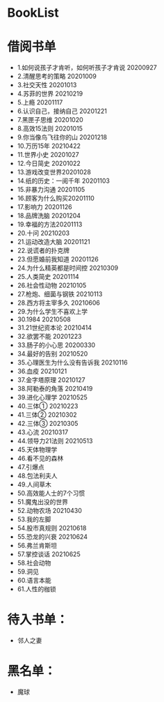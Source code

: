# BookList
# 借阅书单

- 1.如何说孩子才肯听，如何听孩子才肯说 20200927
- 2.清醒思考的策略 20201009
- 3.社交天性 20201013
- 4.苏菲的世界 20210219
- 5.上瘾 20201117
- 6.认识自己，接纳自己 20201221
- 7.黑匣子思维 20201020
- 8.高效15法则 20201015
- 9.你当像鸟飞往你的山 20201218
- 10.万历15年 20210422
- 11.世界小史 20201027
- 12.今日简史 20201022
- 13.游戏改变世界20201028
- 14.纸的历史：一阅千年 20201103
- 15.非暴力沟通 20201105
- 16.顾客为什么购买20201110
- 17.影响力 20201126
- 18.品牌洗脑 20201204
- 19.幸福的方法20201113
- 20.十问 20210203
- 21.运动改造大脑 20201121
- 22.说谎者的扑克牌
- 23.但愿婚前我知道 20201126
- 24.为什么精英都是时间控 20210309
- 25.人类简史 20201114
- 26.社会性动物 20210105
- 27.枪炮、细菌与钢铁 20210113
- 28.西方将主宰多久 20210606
- 29.为什么学生不喜欢上学
- 30.1984 20210508
- 31.21世纪资本论 20210414
- 32.欲罢不能 20201223
- 33.肠子的小心思 20200330
- 34.最好的告别 20210520
- 35.心理医生为什么没有告诉我 20210116
- 36.血疫 20210121
- 37.金字塔原理 20210127
- 38.阿勒泰的角落 20210419
- 39.进化心理学 20210525
- 40.三体① 20210223
- 41.三体② 20210302
- 42.三体③ 20210305
- 43.心流 20210317
- 44.领导力21法则 20210513
- 45.天体物理学
- 46.看不见的森林
- 47.引爆点
- 48.包法利夫人
- 49.人间草木
- 50.高效能人士的7个习惯
- 51.魔鬼出没的世界
- 52.动物农场 20210430
- 53.我的左脚
- 54.股市真规则 20210618
- 55.恐龙的兴衰 20210624
- 56.弗兰肯斯坦
- 57.掌控谈话 20210625
- 58.社会动物
- 59.洞见
- 60.语言本能
- 61.人性的枷锁

# 待入书单：
- 邻人之妻


# 黑名单：
- 魔球
